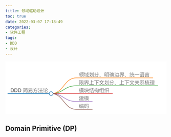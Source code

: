 ```yaml
---
title: 领域驱动设计
toc: true
date: 2022-03-07 17:18:49
categories:
- 软件工程
tags:
- DDD
- 设计
---
```


<center>
    <img src="39/simple-DDD.png" />
</center>

<!-- more -->

## Domain Primitive (DP)



